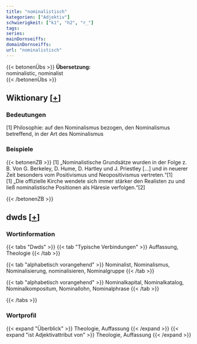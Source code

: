 ```yaml
---
title: "nominalistisch"
kategorien: ["Adjektiv"]
schwierigkeit: ["k1", "h2", "r_"]
tags:
series:
mainDornseiffs:
domainDornseiffs:
url: "nominalistisch"
---
```


{{< betonenÜbs >}}
**Übersetzung:**  
nominalistic, nominalist  
{{< /betonenÜbs >}}

## Wiktionary [[+](https://de.wiktionary.org/wiki/nominalistisch)]

### Bedeutungen
[1] Philosophie: auf den Nominalismus bezogen, den Nominalismus betreffend, in der Art des Nominalismus  

### Beispiele
{{< betonenZB >}}
[1] „Nominalistische Grundsätze wurden in der Folge z. B. Von G. Berkeley, D. Hume, D. Hartley und J. Priestley […] und in neuerer Zeit besonders vom Positivismus und Neopositivismus vertreten.“[1]  
[1] „Die offizielle Kirche wendete sich immer stärker den Realisten zu und ließ nominalistische Positionen als Häresie verfolgen.“[2]  

{{< /betonenZB >}}


## dwds [[+](https://www.dwds.de/wb/nominalistisch)]

### Wortinformation
{{< tabs "Dwds" >}}
{{< tab "Typische Verbindungen" >}}
Auffassung, Theologie
{{< /tab >}}

{{< tab "alphabetisch vorangehend" >}}
Nominalist, Nominalismus, Nominalisierung, nominalisieren, Nominalgruppe
{{< /tab >}}

{{< tab "alphabetisch vorangehend" >}}
Nominalkapital, Nominalkatalog, Nominalkompositum, Nominallohn, Nominalphrase
{{< /tab >}}

{{< /tabs >}}

### Wortprofil
{{< expand "Überblick" >}} Theologie, Auffassung {{< /expand >}}
{{< expand "ist Adjektivattribut von" >}} Theologie, Auffassung {{< /expand >}}

